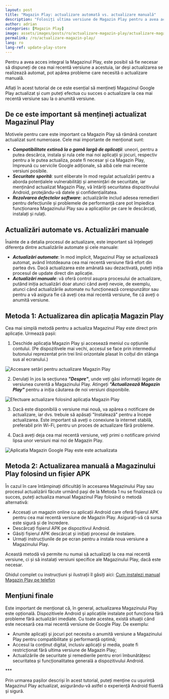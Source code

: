 ```yaml
---
layout: post
title: "Magazin Play: actualizare automată vs. actualizare manuală"
description: "Folosiți ultima versiune de Magazin Play pentru a avea accesibilitate deplină la conținutul existent. Află două modalități de actualizare: automată și manuală."
author: adrian
categories: [Magazin Play]
image: assets/images/posts/ro/actualizare-magazin-play/actualizare-magazin-play_prezentare.webp
permalink: /ro/actualizare-magazin-play/
lang: ro
lang-ref: update-play-store
---
```


Pentru a avea acces integral la Magazinul Play, este posibil să fie necesar să dispuneți de cea mai recentă versiune a acestuia, iar deși actualizarea se realizează automat, pot apărea probleme care necesită o actualizare manuală.

Aflați în acest tutorial de ce este esențial să mențineți Magazinul Google Play actualizat și cum puteți efectua cu succes o actualizare la cea mai recentă versiune sau la o anumită versiune.

## De ce este important să mențineți actualizat Magazinul Play

Motivele pentru care este important ca Magazin Play să rămână constant actualizat sunt numeroase. Cele mai importante de menționat sunt:
- ***Compatibilitate extinsă la o gamă largă de aplicații***: uneori, pentru a putea descărca, instala și rula cele mai noi aplicații și jocuri, respectiv pentru a le putea actualiza, poate fi necesar și ca Magazin Play, împreună cu servicile Google adiționale, să aibă cele mai recente versiuni posibile.
- ***Securitate sporită***: sunt eliberate în mod regulat actualizări pentru a aborda potențialele vulnerabilități și amenințări de securitate, iar menținând actualizat Magazin Play, vă întăriți securitatea dispozitivului Android, protejându-vă datele și confidențialitatea.
- ***Rezolvarea defectelor software***: actualizările includ adesea remedieri pentru defecțiunile și problemele de performanță care pot împiedica funcționarea Magazinului Play sau a aplicațiilor pe care le descărcați, instalați și rulați.

## Actualizări automate vs. Actualizări manuale

Înainte de a detalia procesul de actualizare, este important să înțelegeți diferența dintre actualizările automate și cele manuale:
- ***Actualizări automate***: în mod implicit, Magazinul Play se actualizează automat, având întotdeauna cea mai recentă versiune fără efort din partea dvs. Dacă actualizarea este amânată sau dezactivată, puteți iniția procesul de update direct din aplicație.
- ***Actualizări manuale***: vă oferă control asupra procesului de actualizare, putând iniția actualizări doar atunci când aveți nevoie, de exemplu, atunci când actualizările automate nu funcționează corespunzător sau pentru a vă asigura fie că aveți cea mai recentă versiune, fie că aveți o anumită versiune.

## Metoda 1: Actualizarea din aplicația Magazin Play

Cea mai simplă metodă pentru a actualiza Magazinul Play este direct prin aplicație. Urmează pașii:

1. Deschide aplicația Magazin Play și accesează meniul cu opțiunile contului. (Pe dispozitivele mai vechi, accesul se face prin intermediul butonului reprezentat prin trei linii orizontale plasat în colțul din stânga sus al ecranului.)
<img alt="Accesare setări pentru actualizare Magazin Play" title="Accesare setări pentru actualizare Magazin Play" loading="lazy" class="article-image medium-width-img" src="{{site.baseurl}}/assets/images/posts/{{page.lang}}/actualizare-magazin-play/accesare-setari-actualizare-magazin-play.webp">

2. Derulați în jos la secțiunea ***"Despre"***, unde veți găsi informații legate de versiunea curentă a Magazinului Play. Atingeți ***"Actualizează Magazin Play"*** pentru a iniția căutarea de noi versiuni disponibile.
<img alt="Efectuare actualizare folosind aplicația Magazin Play" title="Efectuare actualizare folosind aplicația Magazin Play" loading="lazy" class="article-image medium-width-img" src="{{site.baseurl}}/assets/images/posts/{{page.lang}}/actualizare-magazin-play/actualizare-magazin-play.webp">

3. Dacă este disponibilă o versiune mai nouă, va apărea o notificare de actualizare, iar dvs. trebuie să apăsați "Instalează" pentru a începe actualizarea. Este important să aveți o conexiune la internet stabilă, preferabil prin Wi-Fi, pentru un proces de actualizare fără probleme.

4. Dacă aveți deja cea mai recentă versiune, veți primi o notificare privind lipsa unor versiuni mai noi de Magazin Play.
<img alt="Aplicatia Magazin Google Play este este actualizata" title="Aplicatia Magazin Google Play este este actualizata" loading="lazy" class="article-image medium-width-img" src="{{site.baseurl}}/assets/images/posts/{{page.lang}}/actualizare-magazin-play/aplicatia-magazin-play-este-actualizata.webp">

## Metoda 2: Actualizarea manuală a Magazinului Play folosind un fișier APK

În cazul în care întâmpinați dificultăți în accesarea Magazinului Play sau procesul actualizării făcute urmând pași de la Metoda 1 nu se finalizează cu succes, puteți actualiza manual Magazinul Play folosind o metodă alternativă:

- Accesați un magazin online cu aplicații Android care oferă fișierul APK pentru cea mai recentă versiune de Magazin Play. Asigurați-vă că sursa este sigură și de încredere.
- Descărcați fișierul APK pe dispozitivul Android.
- Găsiți fișierul APK descărcat și inițiați procesul de instalare.
- Urmați instrucțiunile de pe ecran pentru a instala noua versiune a Magazinului Play.

Această metodă vă permite nu numai să actualizați la cea mai recentă versiune, ci și să instalați versiuni specifice ale Magazinului Play, dacă este necesar.

Ghidul complet cu instrucțiuni și ilustrații îl găsiți aici: [Cum instalezi manual Magazin Play pe telefon]({{site.baseurl}}/ro/descarcare-si-instalare-magazin-play/)

## Mențiuni finale

Este important de menționat că, în general, actualizarea Magazinului Play este opțională. Dispozitivele Android și aplicațiile instalate pot funcționa fără probleme fără actualizări imediate. Cu toate acestea, există situații când este necesară cea mai recentă versiune de Google Play. De exemplu:
- Anumite aplicații și jocuri pot necesita o anumită versiune a Magazinului Play pentru compatibilitate și performanță optimă;
- Accesul la conținut digital, inclusiv aplicații și media, poate fi restricționat fără ultima versiune de Magazin Play;
- Actualizările de securitate și remedierile pentru erori îmbunătățesc securitatea și funcționalitatea generală a dispozitivului Android.

<div class="post-bottom-stars">***</div>

Prin urmarea pașilor descriși în acest tutorial, puteți menține cu ușurință Magazinul Play actualizat, asigurându-vă astfel o experiență Android fluentă și sigură.
